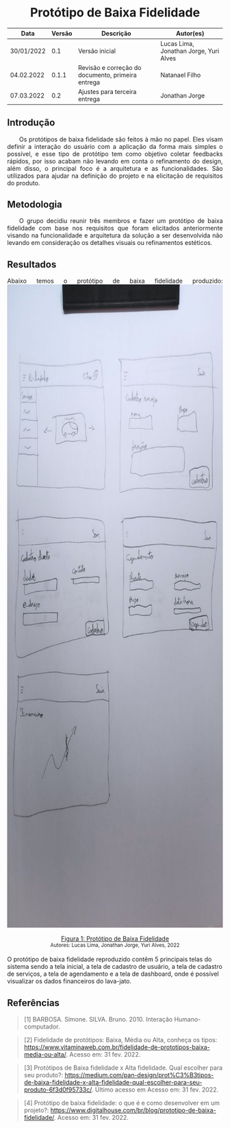 # <center> Protótipo de Baixa Fidelidade

|Data|Versão|Descrição|Autor(es)|
|-----|------|---------|----------|
|30/01/2022|0.1| Versão inicial | Lucas Lima, Jonathan Jorge, Yuri Alves |
| 04.02.2022 | 0.1.1 | Revisão e correção do documento, primeira entrega | Natanael Filho |
| 07.03.2022 | 0.2 | Ajustes para terceira entrega  | Jonathan Jorge  |

## Introdução
<p align="justify">
&emsp;&emsp;Os protótipos de baixa fidelidade são feitos  à mão no papel. Eles visam definir a interação do usuário com a aplicação da forma mais simples o possível, e esse tipo de protótipo tem como objetivo coletar feedbacks rápidos, por isso acabam não levando em conta o refinamento do design, além disso, o principal foco é a arquitetura e as funcionalidades. São utilizados para ajudar na definição do projeto e na elicitação de requisitos do produto.
</p>

## Metodologia

<p align="justify">
&emsp;&emsp;O grupo decidiu reunir três membros e fazer um protótipo de baixa fidelidade com base nos requisitos que foram elicitados anteriormente visando  na funcionalidade e arquitetura da solução a ser desenvolvida não levando em consideração os detalhes visuais ou refinamentos estéticos.
</p>

## Resultados

<p align="justify">
Abaixo temos o protótipo de baixa fidelidade produzido:
<img width="1500" height="1500" src="../assets/img/prototipagem/prototipoBaixa.jpeg">
<center><a href="../assets/img/prototipagem/prototipoBaixa.jpeg">Figura 1: Protótipo de Baixa Fidelidade</a></center>
<small><center>Autores: Lucas Lima, Jonathan Jorge, Yuri Alves, 2022</center></small>
<br>
O protótipo de baixa fidelidade reproduzido contêm 5 principais telas do sistema sendo a tela inicial, a tela de cadastro de usuário, a tela de cadastro de serviços, a tela de agendamento e a tela de dashboard, onde é possível visualizar os dados financeiros do lava-jato.
</p>


##  Referências

> [1] BARBOSA. Simone. SILVA. Bruno. 2010. Interação Humano-computador.

> [2] Fidelidade de protótipos: Baixa, Média ou Alta, conheça os tipos: https://www.vitaminaweb.com.br/fidelidade-de-prototipos-baixa-media-ou-alta/. Acesso em: 31 fev. 2022.

> [3] Protótipos de Baixa fidelidade x Alta fidelidade. Qual escolher para seu produto?: https://medium.com/pan-design/prot%C3%B3tipos-de-baixa-fidelidade-x-alta-fidelidade-qual-escolher-para-seu-produto-6f3d0f95733c/. Último acesso em Acesso em: 31 fev. 2022.

> [4] Protótipo de baixa fidelidade: o que é e como desenvolver em um projeto?: https://www.digitalhouse.com/br/blog/prototipo-de-baixa-fidelidade/. Acesso em: 31 fev. 2022.